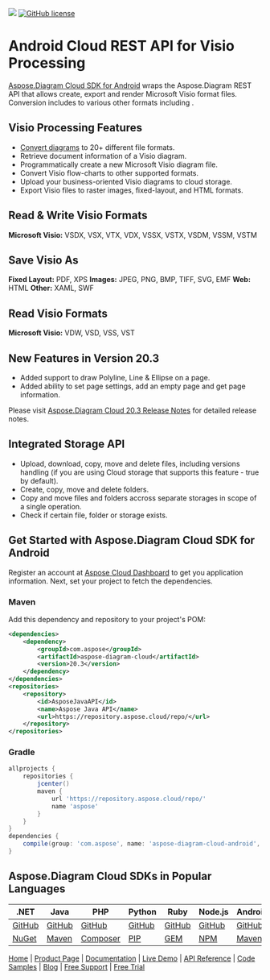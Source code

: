 ![](https://img.shields.io/badge/api-v3.0-lightgrey) [![GitHub license](https://img.shields.io/github/license/aspose-diagram-cloud/aspose-Diagram-cloud-android)](https://github.com/aspose-diagram-cloud/aspose-Diagram-cloud-android/blob/master/LICENSE)

# Android Cloud REST API for Visio Processing

[Aspose.Diagram Cloud SDK for Android](https://products.aspose.cloud/diagram/android) wraps the Aspose.Diagram REST API that allows create, export and render Microsoft Visio format files. Conversion includes to various other formats including .

## Visio Processing Features

- [Convert diagrams](https://docs.aspose.cloud/diagram/convert-diagram-file-to-another-format/) to 20+ different file formats.
- Retrieve document information of a Visio diagram.
- Programmatically create a new Microsoft Visio diagram file.
- Convert Visio flow-charts to other supported formats.
- Upload your business-oriented Visio diagrams to cloud storage.
- Export Visio files to raster images, fixed-layout, and HTML formats.

## Read & Write Visio Formats
**Microsoft Visio:** VSDX, VSX, VTX, VDX, VSSX, VSTX, VSDM, VSSM, VSTM

## Save Visio As
**Fixed Layout:** PDF, XPS
**Images:** JPEG, PNG, BMP, TIFF, SVG, EMF
**Web:** HTML
**Other:** XAML, SWF

## Read Visio Formats
**Microsoft Visio:** VDW, VSD, VSS, VST

## New Features in Version 20.3

* Added support to draw Polyline, Line & Ellipse on a page.
* Added ability to set page settings, add an empty page and get page information.

Please visit [Aspose.Diagram Cloud 20.3 Release Notes](https://docs.aspose.cloud/diagram/aspose-diagram-cloud-20-3-release-notes/) for detailed release notes.

## Integrated Storage API
* Upload, download, copy, move and delete files, including versions handling (if you are using Cloud storage that supports this feature - true by default).
* Create, copy, move and delete folders.
* Copy and move files and folders accross separate storages in scope of a single operation.
* Check if certain file, folder or storage exists.

## Get Started with Aspose.Diagram Cloud SDK for Android

Register an account at [Aspose Cloud Dashboard](https://dashboard.aspose.cloud/applications) to get you application information. Next, set your project to fetch the dependencies.

### Maven

Add this dependency and repository to your project's POM:

```xml
<dependencies>
	<dependency>
		<groupId>com.aspose</groupId>
		<artifactId>aspose-diagram-cloud</artifactId>
		<version>20.3</version>
	</dependency>
</dependencies>
<repositories>
	<repository>
		<id>AsposeJavaAPI</id>
		<name>Aspose Java API</name>
		<url>https://repository.aspose.cloud/repo/</url>
	</repository>
</repositories>
```

### Gradle

```groovy
allprojects {
    repositories {
        jcenter()
        maven {
            url 'https://repository.aspose.cloud/repo/'
            name 'aspose'
        }
    }
}
dependencies {
    compile(group: 'com.aspose', name: 'aspose-diagram-cloud-android', version: '20.3')
}
```

## Aspose.Diagram Cloud SDKs in Popular Languages

| .NET | Java | PHP | Python | Ruby | Node.js | Android | Perl | Swift |
|---|---|---|---|---|---|---|---|---|
| [GitHub](https://github.com/aspose-diagram-cloud/aspose-diagram-cloud-dotnet) | [GitHub](https://github.com/aspose-diagram-cloud/aspose-diagram-cloud-java) | [GitHub](https://github.com/aspose-diagram-cloud/aspose-diagram-cloud-php) | [GitHub](https://github.com/aspose-diagram-cloud/aspose-diagram-cloud-python) | [GitHub](https://github.com/aspose-diagram-cloud/aspose-diagram-cloud-ruby)  | [GitHub](https://github.com/aspose-diagram-cloud/aspose-diagram-cloud-node) | [GitHub](https://github.com/aspose-diagram-cloud/aspose-diagram-cloud-android) | [GitHub](https://github.com/aspose-diagram-cloud/aspose-diagram-cloud-perl) | [GitHub](https://github.com/aspose-diagram-cloud/aspose-diagram-cloud-swift) |
| [NuGet](https://www.nuget.org/packages/Aspose.Diagram-Cloud/) | [Maven](https://repository.aspose.cloud/webapp/#/artifacts/browse/tree/General/repo/com/aspose/aspose-diagram-cloud) | [Composer](https://packagist.org/packages/aspose/diagram-sdk-php) | [PIP](https://pypi.org/project/asposediagramcloud/) | [GEM](https://rubygems.org/gems/aspose_diagram_cloud)  | [NPM](https://www.npmjs.com/package/asposediagramcloud) | [Maven](https://repository.aspose.cloud/webapp/#/artifacts/browse/tree/General/repo/com/aspose/aspose-diagram-cloud-android) |  [CPAN](https://metacpan.org/release/AsposeDiagramCloud-DiagramApi) | [POD](https://cocoapods.org/pods/AsposeDiagramCloud) |

[Home](https://www.aspose.cloud) | [Product Page](https://products.aspose.cloud/diagram/android) | [Documentation](https://docs.aspose.cloud/diagram/) | [Live Demo](https://products.aspose.app/diagram/family) | [API Reference](https://apireference.aspose.cloud/diagram/) | [Code Samples](https://github.com/aspose-diagram-cloud/aspose-diagram-cloud-swift/tree/master/AsposeDiagramCloudTests) | [Blog](https://blog.aspose.cloud/category/diagram/) | [Free Support](https://forum.aspose.cloud/c/diagram) | [Free Trial](https://dashboard.aspose.cloud/)
